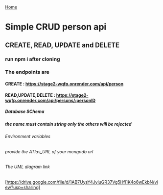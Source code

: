 [Home](README.md)

# Simple CRUD person api

## CREATE, READ, UPDATE and  DELETE

### run npm i after cloning

### The endpoints are
#### CREATE : https://stage2-wqfp.onrender.com/api/person
#### READ,UPDATE,DELETE : https://stage2-wqfp.onrender.com/api/persons/:personID

##### Database SChema
 ##### the name must contain string only the others will be rejected

 ###### Environment variables
 ###### provide the ATlas_URL of your mongodb url


###### The UML diagram link
[https://drive.google.com/file/d/1AB7UysY4JyluGR37Vg5Hfl1K4o6wEkbN/view?usp=sharing]
